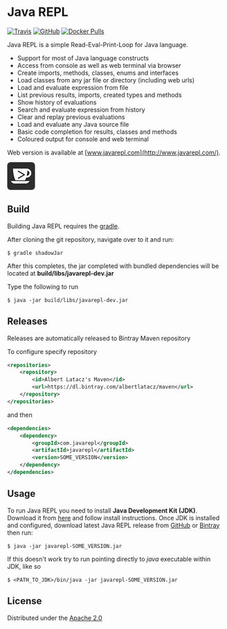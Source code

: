 # Java REPL

[![Travis](https://img.shields.io/travis/albertlatacz/java-repl.svg)](https://travis-ci.org/albertlatacz/java-repl)
[![GitHub](https://img.shields.io/github/release/albertlatacz/java-repl.svg)](https://github.com/albertlatacz/java-repl/releases/latest)
[![Docker Pulls](https://img.shields.io/docker/pulls/albertlatacz/java-repl.svg)](https://hub.docker.com/r/albertlatacz/java-repl/)





Java REPL is a simple Read-Eval-Print-Loop for Java language.

* Support for most of Java language constructs
* Access from console as well as web terminal via browser
* Create imports, methods, classes, enums and interfaces
* Load classes from any jar file or directory (including web urls)
* Load and evaluate expression from file
* List previous results, imports, created types and methods
* Show history of evaluations
* Search and evaluate expression from history
* Clear and replay previous evaluations
* Load and evaluate any Java source file
* Basic code completion for results, classes and methods
* Coloured output for console and web terminal

Web version is available at [www.javarepl.com](http://www.javarepl.com/).

[![Java REPL](bin/javarepl-icon.png)](http://www.javarepl.com)  

## Build
Building Java REPL requires the [gradle](https://gradle.org/).

After cloning the git repository, navigate over to it and run:

```
$ gradle shadowJar
```

After this completes, the jar completed with bundled dependencies will be located at **build/libs/javarepl-dev.jar**

Type the following to run

```
$ java -jar build/libs/javarepl-dev.jar
```

## Releases

Releases are automatically released to Bintray Maven repository

To configure specify repository 

```xml
<repositories>
    <repository>
        <id>Albert Latacz's Maven</id>
        <url>https://dl.bintray.com/albertlatacz/maven</url>
    </repository>
</repositories>
```

and then

```xml
<dependencies>
    <dependency>
        <groupId>com.javarepl</groupId>
        <artifactId>javarepl</artifactId>
        <version>SOME_VERSION</version>
    </dependency>
</dependencies>
```

## Usage
To run Java REPL you need to install **Java Development Kit (JDK)**. Download it from [here](http://www.oracle.com/technetwork/java/javase/downloads/index.html) and follow install instructions. Once JDK is installed and configured, download latest Java REPL release from [GitHub](https://github.com/albertlatacz/java-repl/releases/latest) or [Bintray](https://bintray.com/albertlatacz/maven/java-repl/_latestVersion) then run:


```
$ java -jar javarepl-SOME_VERSION.jar
```

If this doesn't work try to run pointing directly to *java* executable within JDK, like so


```
$ <PATH_TO_JDK>/bin/java -jar javarepl-SOME_VERSION.jar
```


## License

Distributed under the [Apache 2.0](http://www.apache.org/licenses/LICENSE-2.0)
